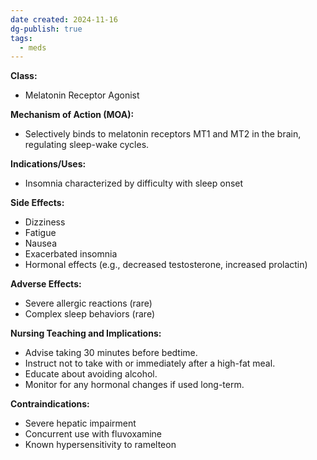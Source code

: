```yaml
---
date created: 2024-11-16
dg-publish: true
tags:
  - meds
---
```

**Class:**
- Melatonin Receptor Agonist

**Mechanism of Action (MOA):**
- Selectively binds to melatonin receptors MT1 and MT2 in the brain, regulating sleep-wake cycles.

**Indications/Uses:**
- Insomnia characterized by difficulty with sleep onset

**Side Effects:**
- Dizziness
- Fatigue
- Nausea
- Exacerbated insomnia
- Hormonal effects (e.g., decreased testosterone, increased prolactin)

**Adverse Effects:**
- Severe allergic reactions (rare)
- Complex sleep behaviors (rare)

**Nursing Teaching and Implications:**
- Advise taking 30 minutes before bedtime.
- Instruct not to take with or immediately after a high-fat meal.
- Educate about avoiding alcohol.
- Monitor for any hormonal changes if used long-term.

**Contraindications:**
- Severe hepatic impairment
- Concurrent use with fluvoxamine
- Known hypersensitivity to ramelteon